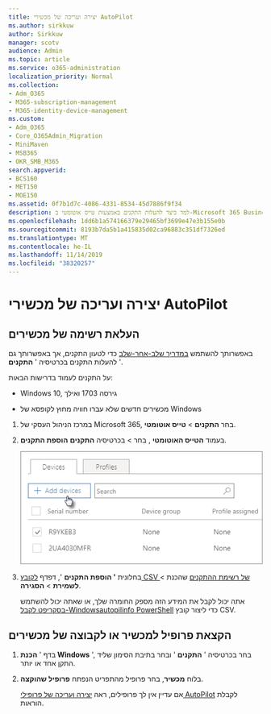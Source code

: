 ```yaml
---
title: יצירה ועריכה של מכשירי AutoPilot
ms.author: sirkkuw
author: Sirkkuw
manager: scotv
audience: Admin
ms.topic: article
ms.service: o365-administration
localization_priority: Normal
ms.collection:
- Adm_O365
- M365-subscription-management
- M365-identity-device-management
ms.custom:
- Adm_O365
- Core_O365Admin_Migration
- MiniMaven
- MSB365
- OKR_SMB_M365
search.appverid:
- BCS160
- MET150
- MOE150
ms.assetid: 0f7b1d7c-4086-4331-8534-45d7886f9f34
description: למד כיצד להעלות התקנים באמצעות טייס אוטומטי ב-Microsoft 365 Business. באפשרותך להקצות פרופיל להתקן או לקבוצת התקנים.
ms.openlocfilehash: 1dd6b1a574166379e29465bf3699e47e3b155e0b
ms.sourcegitcommit: 8193b7da5b1a415835d02ca96883c351df7326ed
ms.translationtype: MT
ms.contentlocale: he-IL
ms.lasthandoff: 11/14/2019
ms.locfileid: "38320257"
---
```

# <a name="create-and-edit-autopilot-devices"></a>יצירה ועריכה של מכשירי AutoPilot

## <a name="upload-a-list-of-devices"></a>העלאת רשימה של מכשירים

באפשרותך להשתמש [במדריך שלב-אחר-שלב](add-autopilot-devices-and-profile.md) כדי לטעון התקנים, אך באפשרותך גם להעלות התקנים בכרטיסיה ' **התקנים** '. 
  
על התקנים לעמוד בדרישות הבאות:
  
- Windows 10, גירסה 1703 ואילך
    
- מכשירים חדשים שלא עברו חוויה מחוץ לקופסא של Windows

1. במרכז הניהול העסקי של Microsoft 365, בחר **התקנים** \> **טייס אוטומטי**.
  
2. בעמוד **הטייס האוטומטי** , בחר \> בכרטיסיה **התקנים** **הוספת התקנים**.
    
    ![In the Devices tab, choose Add devices.](media/6ba81e22-c873-40ad-8a72-ce64d15ea6ba.png)
  
3. בחלונית **' הוספת התקנים** ', דפדף [לקובץ CSV של רשימת ההתקנים](https://support.office.com/article/932e3676-2491-49f0-9177-d893d2f5276e) שהכנת \> **לשמירת** \> **הסגירה**.
    
    אתה יכול לקבל את המידע הזה מספק החומרה שלך, או שאתה יכול להשתמש [בסקריפט לקבל-Windowsautopilinfo PowerShell](https://www.powershellgallery.com/packages/Get-WindowsAutoPilotInfo) כדי ליצור קובץ CSV. 
    
## <a name="assign-a-profile-to-a-device-or-a-group-of-devices"></a>הקצאת פרופיל למכשיר או לקבוצה של מכשירים

1. בדף ' **הכנת Windows** ', בחר בכרטיסיה ' **התקנים** ' ובחר בתיבת הסימון שליד התקן אחד או יותר. 
    
2. בלוח **מכשיר**, בחר פרופיל מהתפריט הנפתח **פרופיל שהוקצה**. 
    
    אם עדיין אין לך פרופילים, ראה [יצירה ועריכה של פרופילי AutoPilot](create-and-edit-autopilot-profiles.md) לקבלת הוראות. 
    

